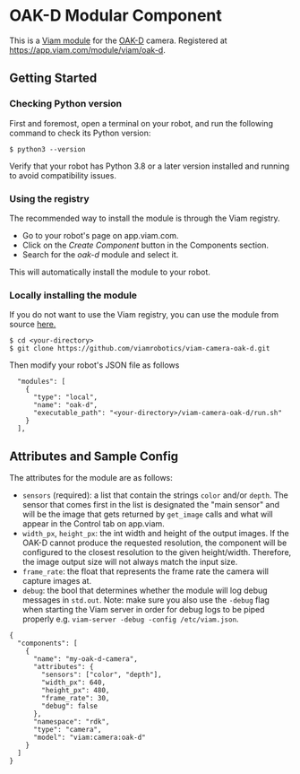 # OAK-D Modular Component

This is a [Viam module](https://docs.viam.com/manage/configuration/#modules) for the [OAK-D](https://shop.luxonis.com/products/oak-d) camera. Registered at https://app.viam.com/module/viam/oak-d.

## Getting Started

### Checking Python version

First and foremost, open a terminal on your robot, and run the following command to check its Python version:

```console
$ python3 --version
```

Verify that your robot has Python 3.8 or a later version installed and running to avoid compatibility issues.

### Using the registry

The recommended way to install the module is through the Viam registry.

- Go to your robot's page on app.viam.com.
- Click on the *Create Component* button in the Components section.
- Search for the *oak-d* module and select it. 

This will automatically install the module to your robot.


### Locally installing the module

If you do not want to use the Viam registry, you can use the module from source [here.](https://github.com/viamrobotics/viam-camera-oak-d)

```console
$ cd <your-directory>
$ git clone https://github.com/viamrobotics/viam-camera-oak-d.git
```

Then modify your robot's JSON file as follows

```
  "modules": [
    {
      "type": "local",
      "name": "oak-d",
      "executable_path": "<your-directory>/viam-camera-oak-d/run.sh"
    }
  ],
```

## Attributes and Sample Config

The attributes for the module are as follows:
- `sensors` (required): a list that contain the strings `color` and/or `depth`. The sensor that comes first in the list is designated the "main sensor" and will be the image that gets returned by `get_image` calls and what will appear in the Control tab on app.viam.
- `width_px`, `height_px`: the int width and height of the output images. If the OAK-D cannot produce the requested resolution, the component will be configured to the closest resolution to the given height/width. Therefore, the image output size will not always match the input size.
- `frame_rate`: the float that represents the frame rate the camera will capture images at.
- `debug`: the bool that determines whether the module will log debug messages in `std.out`. Note: make sure you also use the `-debug` flag 
when starting the Viam server in order for debug logs to be piped properly e.g. `viam-server -debug -config /etc/viam.json`.
```
{
  "components": [
    {
      "name": "my-oak-d-camera",
      "attributes": {
        "sensors": ["color", "depth"],
        "width_px": 640,
        "height_px": 480,
        "frame_rate": 30,
        "debug": false
      },
      "namespace": "rdk",
      "type": "camera",
      "model": "viam:camera:oak-d"
    }
  ]
}
```

